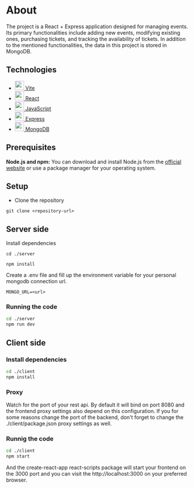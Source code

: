 # About

The project is a React + Express application designed for managing events. Its primary functionalities include adding new events, modifying existing ones, purchasing tickets, and tracking the availability of tickets. In addition to the mentioned functionalities, the data in this project is stored in MongoDB.

## Technologies
* <a href="https://vitejs.dev/" target="blank"><img src="https://github.com/get-icon/geticon/blob/master/icons/vite.svg" height="25" /> Vite </a>
* <a href="https://react.dev/" target="blank"><img src="https://github.com/get-icon/geticon/blob/master/icons/react.svg" height="25" /> React </a>
* <a href="https://www.javascript.com/" target="blank"><img src="https://github.com/get-icon/geticon/blob/master/icons/javascript.svg" height="25" /> JavaScript </a>
* <a href="https://www.javascript.com/" target="blank"><img src="https://github.com/get-icon/geticon/blob/master/icons/express.svg" height="25" /> Express </a>
* <a href="https://www.javascript.com/" target="blank"><img src="https://github.com/get-icon/geticon/blob/master/icons/mongodb.svg" height="25" /> MongoDB </a>

## Prerequisites

**Node.js and npm:** You can download and install Node.js from the [official website](https://nodejs.org/en/download/) or use a package manager for your operating system.

## Setup

- Clone the repository <br>
```
git clone <repository-url>
```

## Server side

Install dependencies

```
cd ./server
```
```
npm install
```

Create a .env file and fill up the environment variable for your personal mongodb connection url.

```
MONGO_URL=<url>
```
### Running the code

```bash
cd ./server
npm run dev
```

## Client side

### Install dependencies

```bash
cd ./client
npm install
```

### Proxy

Watch for the port of your rest api. By default it will bind on port 8080 and the frontend proxy settings also depend on this configuration. If you for some reasons change the port of the backend, don't forget to change the ./client/package.json proxy settings as well.

### Runnig the code

```bash
cd ./client
npm start
```

And the create-react-app react-scripts package will start your frontend on the 3000 port and you can visit the http://localhost:3000 on your preferred browser.
